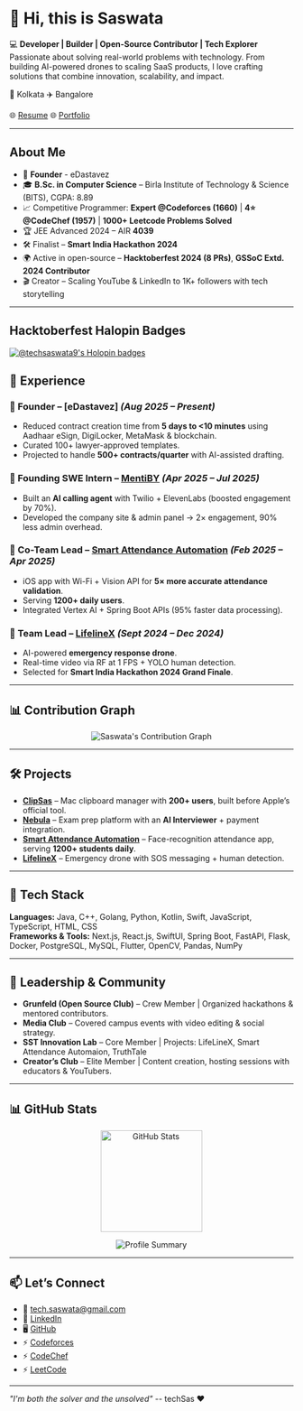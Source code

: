 # 👋 Hi, this is Saswata 

💻 **Developer | Builder | Open-Source Contributor | Tech Explorer**  
Passionate about solving real-world problems with technology. From building AI-powered drones to scaling SaaS products, I love crafting solutions that combine innovation, scalability, and impact.  

📍 Kolkata ✈️ Bangalore

🌐 [Resume](https://docs.google.com/document/d/1vt2okjygoqAORZKMLLCmr99eYCBYVCT-/edit?usp=drive_link&ouid=116293420635970292706&rtpof=true&sd=true)
🌐 [Portfolio](https://docs.google.com/document/d/1xqkHSIuxrC1riBB_X1UvXqMknv3ooEAm7xAzytPymYI/edit?usp=drive_link)  

---

## About Me
- 💼 **Founder** - eDastavez
- 🎓 **B.Sc. in Computer Science** – Birla Institute of Technology & Science (BITS), CGPA: 8.89  
- 📈 Competitive Programmer: **Expert @Codeforces (1660)** | **4⭐ @CodeChef (1957)** | **1000+ Leetcode Problems Solved**  
- 🏆 JEE Advanced 2024 – AIR **4039**
- 🛠️ Finalist – **Smart India Hackathon 2024**  
- 🌍 Active in open-source – **Hacktoberfest 2024 (8 PRs)**, **GSSoC Extd. 2024 Contributor**  
- 🎬 Creator – Scaling YouTube & LinkedIn to 1K+ followers with tech storytelling  

---
## Hacktoberfest Halopin Badges
[![@techsaswata9's Holopin badges](https://holopin.me/techsaswata9)](https://holopin.io/@techsaswata9)

## 💼 Experience  

### 🔹 Founder – [eDastavez] *(Aug 2025 – Present)*  
- Reduced contract creation time from **5 days to <10 minutes** using Aadhaar eSign, DigiLocker, MetaMask & blockchain.  
- Curated 100+ lawyer-approved templates.  
- Projected to handle **500+ contracts/quarter** with AI-assisted drafting.  

### 🔹 Founding SWE Intern – [MentiBY](https://mentiby.com) *(Apr 2025 – Jul 2025)*  
- Built an **AI calling agent** with Twilio + ElevenLabs (boosted engagement by 70%).  
- Developed the company site & admin panel → 2× engagement, 90% less admin overhead.  

### 🔹 Co-Team Lead – [Smart Attendance Automation](https://github.com/techSaswata/Smart-Attendance-System) *(Feb 2025 – Apr 2025)*  
- iOS app with Wi-Fi + Vision API for **5× more accurate attendance validation**.  
- Serving **1200+ daily users**.  
- Integrated Vertex AI + Spring Boot APIs (95% faster data processing).  

### 🔹 Team Lead – [LifelineX](https://drive.google.com/drive/folders/1EeO1gkfqmVTPYmxTtU9GdEZplqs2g7ay?usp=sharing) *(Sept 2024 – Dec 2024)*  
- AI-powered **emergency response drone**.  
- Real-time video via RF at 1 FPS + YOLO human detection.  
- Selected for **Smart India Hackathon 2024 Grand Finale**.  

---

## 📊 Contribution Graph

<p align="center">
  <img src="https://github-readme-activity-graph.vercel.app/graph?username=techSaswata&theme=react-dark&hide_border=true" alt="Saswata's Contribution Graph"/>
</p>

---

## 🛠️ Projects  

- **[ClipSas](https://github.com/techSaswata/ClipSas)** – Mac clipboard manager with **200+ users**, built before Apple’s official tool.  
- **[Nebula](https://github.com/techSaswata/Nebula)** – Exam prep platform with an **AI Interviewer** + payment integration.  
- **[Smart Attendance Automation](https://github.com/techSaswata/Smart-Attendance-System)** – Face-recognition attendance app, serving **1200+ students daily**.  
- **[LifelineX](https://drive.google.com/drive/folders/1EeO1gkfqmVTPYmxTtU9GdEZplqs2g7ay?usp=sharing)** – Emergency drone with SOS messaging + human detection.  

---

## 🧰 Tech Stack  

**Languages:** Java, C++, Golang, Python, Kotlin, Swift, JavaScript, TypeScript, HTML, CSS  
**Frameworks & Tools:** Next.js, React.js, SwiftUI, Spring Boot, FastAPI, Flask, Docker, PostgreSQL, MySQL, Flutter, OpenCV, Pandas, NumPy  

---

## 🌟 Leadership & Community  

- **Grunfeld (Open Source Club)** – Crew Member | Organized hackathons & mentored contributors.  
- **Media Club** – Covered campus events with video editing & social strategy.  
- **SST Innovation Lab** – Core Member | Projects: LifeLineX, Smart Attendance Automaion, TruthTale  
- **Creator’s Club** – Elite Member | Content creation, hosting sessions with educators & YouTubers.  

---

## 📊 GitHub Stats  

<p align="center">
  <img src="https://github-readme-stats.vercel.app/api?username=techSaswata&show_icons=true&theme=radical" alt="GitHub Stats" height="180em"/>
  
</p>

<p align="center">
  <img src="https://github-profile-summary-cards.vercel.app/api/cards/profile-details?username=techSaswata&theme=radical" alt="Profile Summary"/>
</p>

---

## 📫 Let’s Connect  

- 📧 [tech.saswata@gmail.com](mailto:tech.saswata@gmail.com)  
- 💼 [LinkedIn](https://linkedin.com/in/techsas)  
- 🖥️ [GitHub](https://github.com/techSaswata)  
- ⚡ [Codeforces](https://codeforces.com/profile/DarkSyntax)  
- ⚡ [CodeChef](https://www.codechef.com/users/techsaswata)  
- ⚡ [LeetCode]()  

---

*"I'm both the solver and the unsolved"*
-- techSas ❤️ 
